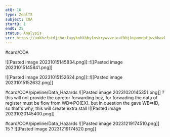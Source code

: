 ```yaml
---
atQ: 16
type: ZealTS
subject: COA
startQ: 1
endQ: 25
status: Analysis
src: https://uxkhzfstdjcborfuyyknhkhbyfnskrywvveioufkbjkupomnptjwvhbavkysuhi.vercel.app/solution.html?testId=62cea705550abd866f9de327&test_id=25
---
```

#card/COA


![[Pasted image 20231015145834.png]]::![[Pasted image 20231015145841.png]] <!--SR:!2023-12-30,18,250-->

![[Pasted image 20231015152624.png]]::![[Pasted image 20231015152632.png]] <!--SR:!2024-01-11,48,250-->

#card/COA/pipeline/Data_Hazards
![[Pasted image 20231020145351.png]]
?
this will not provide the opretor forwarding bcz, for forwading the data of register must be flow from WB=>PO(EX). but in question the gave WB=>ID, so that's why, this will create extra stall
![[Pasted image 20231020145400.png]] <!--SR:!2023-12-29,29,290-->

#card/COA/pipeline/Data_Hazards 
![[Pasted image 20231219174510.png]]
15
?
![[Pasted image 20231219174520.png]] 

